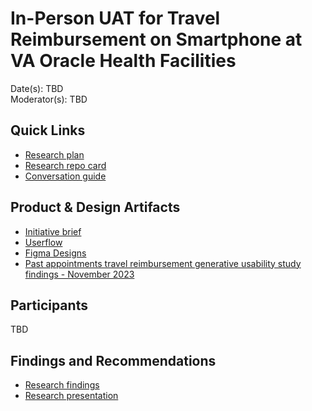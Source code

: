# In-Person UAT for Travel Reimbursement on Smartphone at VA Oracle Health Facilities

Date(s): TBD<br/>
Moderator(s): TBD

## Quick Links 

- [Research plan](https://github.com/department-of-veterans-affairs/va.gov-team/blob/master/products/health-care/checkin/research/2024-02%20In-Person%20Travel%20Reimbursement%20Research%20for%20Oracle%20Health%20Facilities/research-plan.md)<br>
- [Research repo card]()<br>
- [Conversation guide](https://github.com/department-of-veterans-affairs/va.gov-team/blob/master/products/health-care/checkin/research/2024-02%20In-Person%20Travel%20Reimbursement%20Research%20for%20Oracle%20Health%20Facilities/conversation-guide.md)

## Product & Design Artifacts 

- [Initiative brief](https://github.com/department-of-veterans-affairs/va.gov-team/blob/master/products/health-care/checkin/product/Initiatives/check-in-for-oracle-health.md)
- [Userflow](https://www.figma.com/file/pnR05o7NPJDS0KFUSQ0eE3/Check-in-%7C-Check-in?type=design&node-id=1265-1102&mode=design&t=wB0sPLNcuTzdlun8-4)
- [Figma Designs](https://www.figma.com/file/pnR05o7NPJDS0KFUSQ0eE3/Check-in-%7C-Check-in?type=design&node-id=96-709&mode=design&t=Llh0Gzeyt9TY1W5W-0)
- [Past appointments travel reimbursement generative usability study findings - November 2023](https://github.com/department-of-veterans-affairs/va.gov-team/blob/master/products/health-care/checkin/research/2023-11%20Past%20Appointments%20Travel%20Reimbursement%20Generative%20Usability%20Study/research-findings.md)
  
## Participants 

TBD 

## Findings and Recommendations 

- [Research findings]()<br>
- [Research presentation]()
